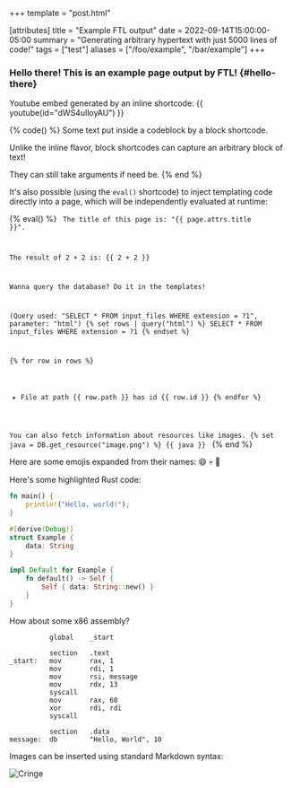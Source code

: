 +++
template = "post.html"

[attributes]
title = "Example FTL output"
date = 2022-09-14T15:00:00-05:00
summary = "Generating arbitrary hypertext with just 5000 lines of code!"
tags = ["test"]
aliases = ["/foo/example", "/bar/example"]
+++

### Hello there! This is an example page output by FTL! {#hello-there}

Youtube embed generated by an inline shortcode: 
{{ youtube(id="dWS4uIloyAU") }}

{% code() %}
Some text put inside a codeblock by a block shortcode.

Unlike the inline flavor, block shortcodes can capture an arbitrary block of text!

They can still take arguments if need be.
{% end %}

It's also possible (using the `eval()` shortcode) to inject templating code directly into a page, which will be independently evaluated at runtime:

{% eval() %}
<code>
The title of this page is: "{{ page.attrs.title }}".

The result of 2 + 2 is: {{ 2 + 2 }}

Wanna query the database? Do it in the templates!

(Query used: "SELECT * FROM input_files WHERE extension = ?1", parameter: "html")
{% set rows | query("html") %}
SELECT * FROM input_files WHERE extension = ?1
{% endset %}

{% for row in rows %}
- File at path {{ row.path }} has id {{ row.id }}
{% endfor %}

You can also fetch information about resources like images.
{% set java = DB.get_resource("image.png") %}
{{ java }}
</code>
{% end %}

Here are some emojis expanded from their names: :smile: :skull: :eagle:

Here's some highlighted Rust code:

```rs
fn main() {
    println!("Hello, world!");
}

#[derive(Debug)]
struct Example {
    data: String
}

impl Default for Example {
    fn default() -> Self {
        Self { data: String::new() }
    }
}

```

How about some x86 assembly?
```x86
          global    _start

          section   .text
_start:   mov       rax, 1
          mov       rdi, 1
          mov       rsi, message
          mov       rdx, 13
          syscall
          mov       rax, 60
          xor       rdi, rdi
          syscall

          section   .data
message:  db        "Hello, World", 10
```

Images can be inserted using standard Markdown syntax:

![Cringe](java.png)